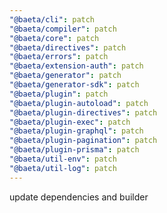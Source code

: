 ```yaml
---
"@baeta/cli": patch
"@baeta/compiler": patch
"@baeta/core": patch
"@baeta/directives": patch
"@baeta/errors": patch
"@baeta/extension-auth": patch
"@baeta/generator": patch
"@baeta/generator-sdk": patch
"@baeta/plugin": patch
"@baeta/plugin-autoload": patch
"@baeta/plugin-directives": patch
"@baeta/plugin-exec": patch
"@baeta/plugin-graphql": patch
"@baeta/plugin-pagination": patch
"@baeta/plugin-prisma": patch
"@baeta/util-env": patch
"@baeta/util-log": patch
---
```


update dependencies and builder
